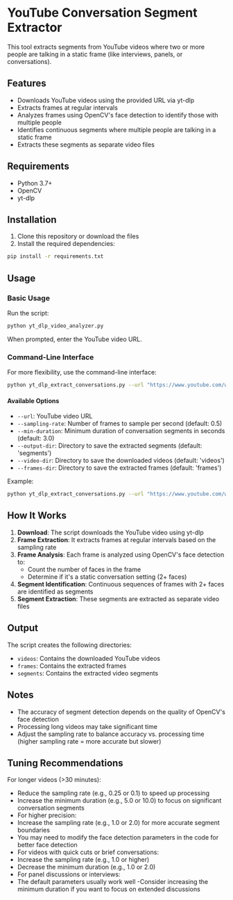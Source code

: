 # YouTube Conversation Segment Extractor

This tool extracts segments from YouTube videos where two or more people are talking in a static frame (like interviews, panels, or conversations).

## Features

- Downloads YouTube videos using the provided URL via yt-dlp
- Extracts frames at regular intervals
- Analyzes frames using OpenCV's face detection to identify those with multiple people
- Identifies continuous segments where multiple people are talking in a static frame
- Extracts these segments as separate video files

## Requirements

- Python 3.7+
- OpenCV
- yt-dlp

## Installation

1. Clone this repository or download the files
2. Install the required dependencies:

```bash
pip install -r requirements.txt
```

## Usage

### Basic Usage

Run the script:

```bash
python yt_dlp_video_analyzer.py
```

When prompted, enter the YouTube video URL.

### Command-Line Interface

For more flexibility, use the command-line interface:

```bash
python yt_dlp_extract_conversations.py --url "https://www.youtube.com/watch?v=VIDEO_ID"
```

#### Available Options

- `--url`: YouTube video URL
- `--sampling-rate`: Number of frames to sample per second (default: 0.5)
- `--min-duration`: Minimum duration of conversation segments in seconds (default: 3.0)
- `--output-dir`: Directory to save the extracted segments (default: 'segments')
- `--video-dir`: Directory to save the downloaded videos (default: 'videos')
- `--frames-dir`: Directory to save the extracted frames (default: 'frames')

Example:

```bash
python yt_dlp_extract_conversations.py --url "https://www.youtube.com/watch?v=VIDEO_ID" --sampling-rate 1.0 --min-duration 5.0
```

## How It Works

1. **Download**: The script downloads the YouTube video using yt-dlp
2. **Frame Extraction**: It extracts frames at regular intervals based on the sampling rate
3. **Frame Analysis**: Each frame is analyzed using OpenCV's face detection to:
   - Count the number of faces in the frame
   - Determine if it's a static conversation setting (2+ faces)
4. **Segment Identification**: Continuous sequences of frames with 2+ faces are identified as segments
5. **Segment Extraction**: These segments are extracted as separate video files

## Output

The script creates the following directories:

- `videos`: Contains the downloaded YouTube videos
- `frames`: Contains the extracted frames
- `segments`: Contains the extracted video segments

## Notes

- The accuracy of segment detection depends on the quality of OpenCV's face detection
- Processing long videos may take significant time
- Adjust the sampling rate to balance accuracy vs. processing time (higher sampling rate = more accurate but slower) 


## Tuning Recommendations
For longer videos (>30 minutes):
- Reduce the sampling rate (e.g., 0.25 or 0.1) to speed up processing
- Increase the minimum duration (e.g., 5.0 or 10.0) to focus on significant conversation segments
- For higher precision:
- Increase the sampling rate (e.g., 1.0 or 2.0) for more accurate segment boundaries
- You may need to modify the face detection parameters in the code for better face detection
- For videos with quick cuts or brief conversations:
- Increase the sampling rate (e.g., 1.0 or higher)
- Decrease the minimum duration (e.g., 1.0 or 2.0)
- For panel discussions or interviews:
- The default parameters usually work well
-Consider increasing the minimum duration if you want to focus on extended discussions
